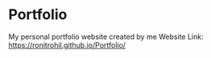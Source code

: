 # Portfolio

My personal portfolio website created by me
Website Link: https://ronitrohil.github.io/Portfolio/
